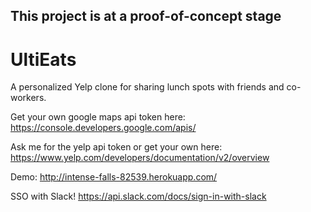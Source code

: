 ## This project is at a proof-of-concept stage

# UltiEats
A personalized Yelp clone for sharing lunch spots with friends and co-workers.

Get your own google maps api token here:
https://console.developers.google.com/apis/

Ask me for the yelp api token or get your own here:
https://www.yelp.com/developers/documentation/v2/overview

Demo: http://intense-falls-82539.herokuapp.com/ 

SSO with Slack!
https://api.slack.com/docs/sign-in-with-slack
